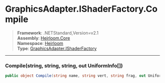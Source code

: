 # GraphicsAdapter.IShaderFactory.Compile

> **Framework**: .NETStandard,Version=v2.1  
> **Assembly**: [Heirloom.Core][0]  
> **Namespace**: [Heirloom][0]  
> **Type**: [GraphicsAdapter.IShaderFactory][1]

--------------------------------------------------------------------------------

### Compile(string, string, string, out UniformInfo[])

```cs
public object Compile(string name, string vert, string frag, out UniformInfo[] uniforms)
```

[0]: ../Heirloom.Core.md
[1]: Heirloom.GraphicsAdapter.IShaderFactory.md
